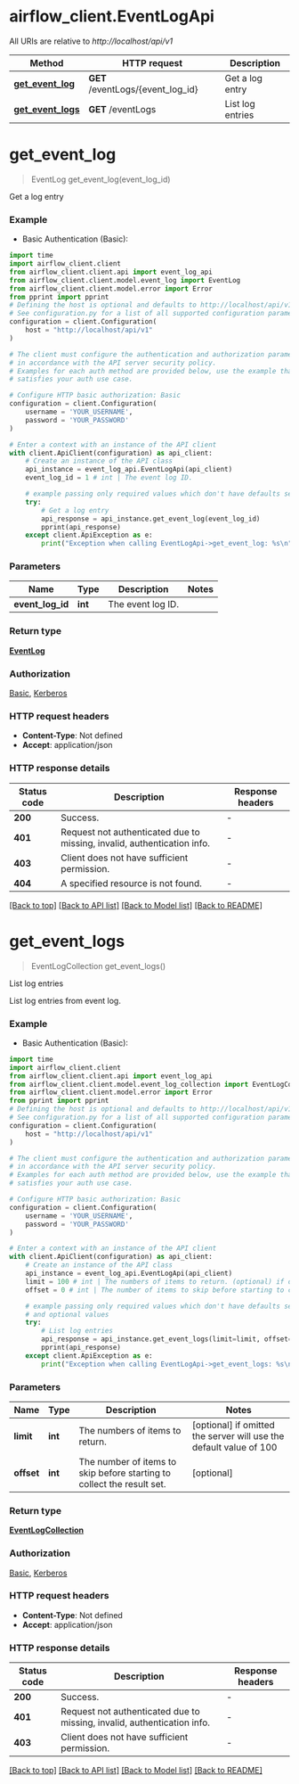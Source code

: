 <!--
 Licensed to the Apache Software Foundation (ASF) under one
 or more contributor license agreements.  See the NOTICE file
 distributed with this work for additional information
 regarding copyright ownership.  The ASF licenses this file
 to you under the Apache License, Version 2.0 (the
 "License"); you may not use this file except in compliance
 with the License.  You may obtain a copy of the License at

   http://www.apache.org/licenses/LICENSE-2.0

 Unless required by applicable law or agreed to in writing,
 software distributed under the License is distributed on an
 "AS IS" BASIS, WITHOUT WARRANTIES OR CONDITIONS OF ANY
 KIND, either express or implied.  See the License for the
 specific language governing permissions and limitations
 under the License.
 -->

# airflow_client.EventLogApi

All URIs are relative to *http://localhost/api/v1*

Method | HTTP request | Description
------------- | ------------- | -------------
[**get_event_log**](EventLogApi.md#get_event_log) | **GET** /eventLogs/{event_log_id} | Get a log entry
[**get_event_logs**](EventLogApi.md#get_event_logs) | **GET** /eventLogs | List log entries


# **get_event_log**
> EventLog get_event_log(event_log_id)

Get a log entry

### Example

* Basic Authentication (Basic):
```python
import time
import airflow_client.client
from airflow_client.client.api import event_log_api
from airflow_client.client.model.event_log import EventLog
from airflow_client.client.model.error import Error
from pprint import pprint
# Defining the host is optional and defaults to http://localhost/api/v1
# See configuration.py for a list of all supported configuration parameters.
configuration = client.Configuration(
    host = "http://localhost/api/v1"
)

# The client must configure the authentication and authorization parameters
# in accordance with the API server security policy.
# Examples for each auth method are provided below, use the example that
# satisfies your auth use case.

# Configure HTTP basic authorization: Basic
configuration = client.Configuration(
    username = 'YOUR_USERNAME',
    password = 'YOUR_PASSWORD'
)

# Enter a context with an instance of the API client
with client.ApiClient(configuration) as api_client:
    # Create an instance of the API class
    api_instance = event_log_api.EventLogApi(api_client)
    event_log_id = 1 # int | The event log ID.

    # example passing only required values which don't have defaults set
    try:
        # Get a log entry
        api_response = api_instance.get_event_log(event_log_id)
        pprint(api_response)
    except client.ApiException as e:
        print("Exception when calling EventLogApi->get_event_log: %s\n" % e)
```

### Parameters

Name | Type | Description  | Notes
------------- | ------------- | ------------- | -------------
 **event_log_id** | **int**| The event log ID. |

### Return type

[**EventLog**](EventLog.md)

### Authorization

[Basic](../README.md#Basic), [Kerberos](../README.md#Kerberos)

### HTTP request headers

 - **Content-Type**: Not defined
 - **Accept**: application/json

### HTTP response details
| Status code | Description | Response headers |
|-------------|-------------|------------------|
**200** | Success. |  -  |
**401** | Request not authenticated due to missing, invalid, authentication info. |  -  |
**403** | Client does not have sufficient permission. |  -  |
**404** | A specified resource is not found. |  -  |

[[Back to top]](#) [[Back to API list]](../README.md#documentation-for-api-endpoints) [[Back to Model list]](../README.md#documentation-for-models) [[Back to README]](../README.md)

# **get_event_logs**
> EventLogCollection get_event_logs()

List log entries

List log entries from event log.

### Example

* Basic Authentication (Basic):
```python
import time
import airflow_client.client
from airflow_client.client.api import event_log_api
from airflow_client.client.model.event_log_collection import EventLogCollection
from airflow_client.client.model.error import Error
from pprint import pprint
# Defining the host is optional and defaults to http://localhost/api/v1
# See configuration.py for a list of all supported configuration parameters.
configuration = client.Configuration(
    host = "http://localhost/api/v1"
)

# The client must configure the authentication and authorization parameters
# in accordance with the API server security policy.
# Examples for each auth method are provided below, use the example that
# satisfies your auth use case.

# Configure HTTP basic authorization: Basic
configuration = client.Configuration(
    username = 'YOUR_USERNAME',
    password = 'YOUR_PASSWORD'
)

# Enter a context with an instance of the API client
with client.ApiClient(configuration) as api_client:
    # Create an instance of the API class
    api_instance = event_log_api.EventLogApi(api_client)
    limit = 100 # int | The numbers of items to return. (optional) if omitted the server will use the default value of 100
    offset = 0 # int | The number of items to skip before starting to collect the result set. (optional)

    # example passing only required values which don't have defaults set
    # and optional values
    try:
        # List log entries
        api_response = api_instance.get_event_logs(limit=limit, offset=offset)
        pprint(api_response)
    except client.ApiException as e:
        print("Exception when calling EventLogApi->get_event_logs: %s\n" % e)
```

### Parameters

Name | Type | Description  | Notes
------------- | ------------- | ------------- | -------------
 **limit** | **int**| The numbers of items to return. | [optional] if omitted the server will use the default value of 100
 **offset** | **int**| The number of items to skip before starting to collect the result set. | [optional]

### Return type

[**EventLogCollection**](EventLogCollection.md)

### Authorization

[Basic](../README.md#Basic), [Kerberos](../README.md#Kerberos)

### HTTP request headers

 - **Content-Type**: Not defined
 - **Accept**: application/json

### HTTP response details
| Status code | Description | Response headers |
|-------------|-------------|------------------|
**200** | Success. |  -  |
**401** | Request not authenticated due to missing, invalid, authentication info. |  -  |
**403** | Client does not have sufficient permission. |  -  |

[[Back to top]](#) [[Back to API list]](../README.md#documentation-for-api-endpoints) [[Back to Model list]](../README.md#documentation-for-models) [[Back to README]](../README.md)

